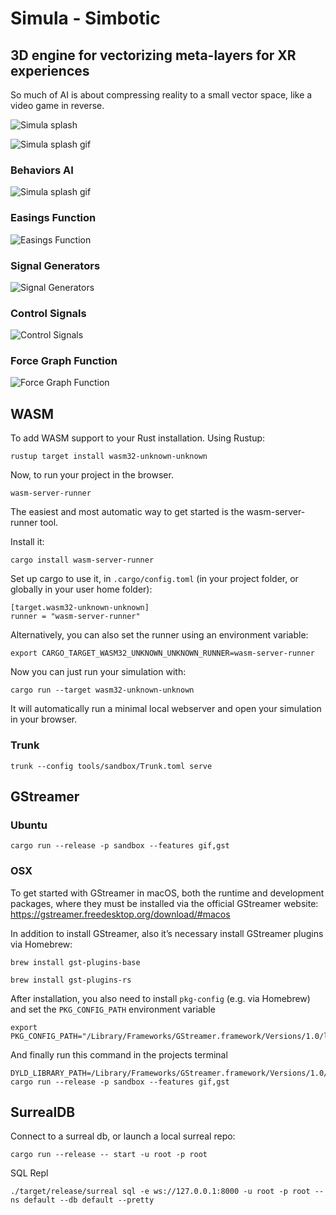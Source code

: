 # Simula - Simbotic

## 3D engine for vectorizing meta-layers for XR experiences
So much of AI is about compressing reality to a small vector space, like a video game in reverse.

![Simula splash](docs/splash.png)

![Simula splash gif](docs/Simula__main.gif)

### Behaviors AI
![Simula splash gif](docs/behaviors.gif)

### Easings Function

![Easings Function](docs/easings_functions.png)

### Signal Generators

![Signal Generators](docs/signal_generators.png)

### Control Signals

![Control Signals](docs/control_signals.png)

### Force Graph Function

![Force Graph Function](docs/force_graph_function.png)

## WASM
To add WASM support to your Rust installation. Using Rustup:
```
rustup target install wasm32-unknown-unknown
```

Now, to run your project in the browser.
```
wasm-server-runner
```

The easiest and most automatic way to get started is the wasm-server-runner tool.

Install it:
```
cargo install wasm-server-runner
```

Set up cargo to use it, in `.cargo/config.toml` (in your project folder, or globally in your user home folder):
```
[target.wasm32-unknown-unknown]
runner = "wasm-server-runner"
```

Alternatively, you can also set the runner using an environment variable:

```
export CARGO_TARGET_WASM32_UNKNOWN_UNKNOWN_RUNNER=wasm-server-runner
```

Now you can just run your simulation with:
```
cargo run --target wasm32-unknown-unknown
```

It will automatically run a minimal local webserver and open your simulation in your browser.

### Trunk
```
trunk --config tools/sandbox/Trunk.toml serve
```

## GStreamer

### Ubuntu
```
cargo run --release -p sandbox --features gif,gst
```

### OSX
To get started with GStreamer in macOS, both the runtime and development packages, where they must be installed via the official GStreamer website: https://gstreamer.freedesktop.org/download/#macos

In addition to install GStreamer, also it’s necessary install GStreamer plugins via Homebrew:
```
brew install gst-plugins-base
```
```
brew install gst-plugins-rs
```
After installation, you also need to install `pkg-config` (e.g. via Homebrew) and set the `PKG_CONFIG_PATH` environment variable
```
export PKG_CONFIG_PATH="/Library/Frameworks/GStreamer.framework/Versions/1.0/lib/pkgconfig${PKG_CONFIG_PATH:+:$PKG_CONFIG_PATH}"
```
And finally run this command in the projects terminal
```
DYLD_LIBRARY_PATH=/Library/Frameworks/GStreamer.framework/Versions/1.0/lib cargo run --release -p sandbox --features gif,gst
```

## SurrealDB

Connect to a surreal db, or launch a local surreal repo:
```
cargo run --release -- start -u root -p root
```

SQL Repl
```
./target/release/surreal sql -e ws://127.0.0.1:8000 -u root -p root --ns default --db default --pretty
```

